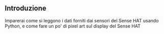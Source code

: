 ## Introduzione

Imparerai come si leggono i dati forniti dai sensori del Sense HAT usando Python, e come fare un po' di pixel art sul display del Sense HAT